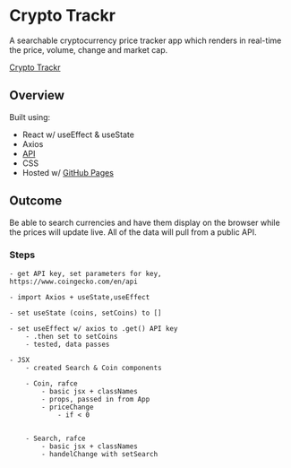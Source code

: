 # Crypto Trackr
A searchable cryptocurrency price tracker app which renders in real-time the price, volume, change and market cap.

[Crypto Trackr](https://erferguson.github.io/crypto-trackr/)

## Overview
Built using:
- React w/ useEffect & useState
- Axios
- [API](https://www.coingecko.com/en/api) 
- CSS
- Hosted w/ [GitHub Pages](https://github.com/gitname/react-gh-pages)

## Outcome
Be able to search currencies and have them display on the browser while the prices will update live. All of the data will pull from  a public API. 

### Steps
    - get API key, set parameters for key,
    https://www.coingecko.com/en/api

    - import Axios + useState,useEffect 

    - set useState (coins, setCoins) to []

    - set useEffect w/ axios to .get() API key
        - .then set to setCoins
        - tested, data passes 
    
    - JSX
        - created Search & Coin components

        - Coin, rafce
            - basic jsx + classNames
            - props, passed in from App
            - priceChange
                - if < 0 

        
        - Search, rafce
            - basic jsx + classNames
            - handelChange with setSearch

